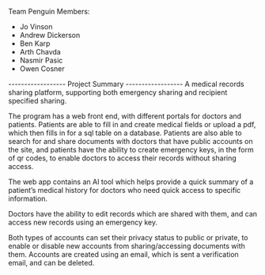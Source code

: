 Team Penguin Members:
- Jo Vinson
- Andrew Dickerson
- Ben Karp
- Arth Chavda
- Nasmir Pasic
- Owen Cosner


------------------ Project Summary ------------------
A medical records sharing platform, supporting both emergency sharing and recipient specified sharing.  

The program has a web front end, with different portals for doctors and patients.  Patients are able to fill in and create medical fields or upload a pdf, which then fills in for a sql table on a database.  Patients are also able to search for and share documents with doctors that have public accounts on the site, and patients have the ability to create emergency keys, in the form of qr codes, to enable doctors to access their records without sharing access. 

The web app contains an AI tool which helps provide a quick summary of a patient’s medical history for doctors who need quick access to specific information.

Doctors have the ability to edit records which are shared with them, and can access new records using an emergency key.  

Both types of accounts can set their privacy status to public or private, to enable or disable new accounts from sharing/accessing documents with them.  Accounts are created using an email, which is sent a verification email, and can be deleted.
